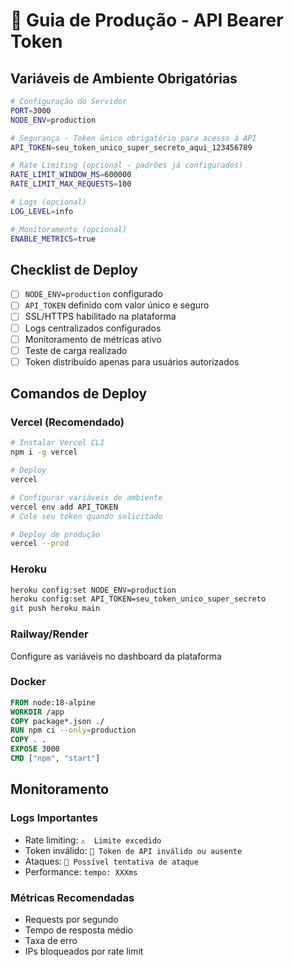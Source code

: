 # 🚀 Guia de Produção - API Bearer Token

## Variáveis de Ambiente Obrigatórias

```bash
# Configuração do Servidor
PORT=3000
NODE_ENV=production

# Segurança - Token único obrigatório para acesso à API
API_TOKEN=seu_token_unico_super_secreto_aqui_123456789

# Rate Limiting (opcional - padrões já configurados)
RATE_LIMIT_WINDOW_MS=600000
RATE_LIMIT_MAX_REQUESTS=100

# Logs (opcional)
LOG_LEVEL=info

# Monitoramento (opcional)
ENABLE_METRICS=true
```

## Checklist de Deploy

- [ ] `NODE_ENV=production` configurado
- [ ] `API_TOKEN` definido com valor único e seguro
- [ ] SSL/HTTPS habilitado na plataforma
- [ ] Logs centralizados configurados
- [ ] Monitoramento de métricas ativo
- [ ] Teste de carga realizado
- [ ] Token distribuído apenas para usuários autorizados

## Comandos de Deploy

### Vercel (Recomendado)
```bash
# Instalar Vercel CLI
npm i -g vercel

# Deploy
vercel

# Configurar variáveis de ambiente
vercel env add API_TOKEN
# Cole seu token quando solicitado

# Deploy de produção
vercel --prod
```

### Heroku
```bash
heroku config:set NODE_ENV=production
heroku config:set API_TOKEN=seu_token_unico_super_secreto
git push heroku main
```

### Railway/Render
Configure as variáveis no dashboard da plataforma

### Docker
```dockerfile
FROM node:18-alpine
WORKDIR /app
COPY package*.json ./
RUN npm ci --only=production
COPY . .
EXPOSE 3000
CMD ["npm", "start"]
```

## Monitoramento

### Logs Importantes
- Rate limiting: `⚠️  Limite excedido`
- Token inválido: `🚨 Token de API inválido ou ausente`
- Ataques: `🚨 Possível tentativa de ataque`
- Performance: `tempo: XXXms`

### Métricas Recomendadas
- Requests por segundo
- Tempo de resposta médio
- Taxa de erro
- IPs bloqueados por rate limit 